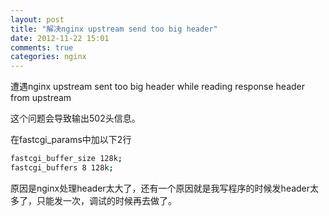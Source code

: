 ```yaml
---
layout: post
title: "解决nginx upstream send too big header"
date: 2012-11-22 15:01
comments: true
categories: nginx 
---
```

遭遇nginx upstream sent too big header while reading response header from upstream

这个问题会导致输出502头信息。

 
在fastcgi_params中加以下2行
```sh
fastcgi_buffer_size 128k;
fastcgi_buffers 8 128k;
```
 
原因是nginx处理header太大了，还有一个原因就是我写程序的时候发header太多了，只能发一次，调试的时候再去做了。
